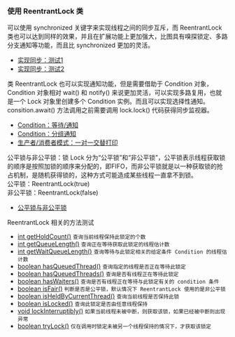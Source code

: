 ### 使用 ReentrantLock 类

可以使用 synchronized 关键字来实现线程之间的同步互斥，而 ReentrantLock 类也可以达到同样的效果，并且在扩展功能上更加强大，比图具有嗅探锁定、多路分支通知等功能，而且比 synchronized 更加的灵活。

* [实现同步：测试1](https://github.com/laofeijunfeng/demo/tree/master/src/main/java/com/linjunfeng/demo/thread/lock/reentrantLock/demo1)
* [实现同步：测试2](https://github.com/laofeijunfeng/demo/tree/master/src/main/java/com/linjunfeng/demo/thread/lock/reentrantLock/demo2)

类 ReentrantLock 也可以实现通知功能，但是需要借助于 Condition 对象，Condition 对象相对 wait() 和 notify() 来说更加灵活，可以实现多路复用，也就是一个 Lock 对象里创建多个 Condition 实例。而且可以实现选择性通知。consition.await() 方法调用之前需要调用 lock.lock() 代码获得同步监视器。

* [Condition：等待/通知](https://github.com/laofeijunfeng/demo/tree/master/src/main/java/com/linjunfeng/demo/thread/lock/reentrantLock/demo3)
* [Condition：分组通知](https://github.com/laofeijunfeng/demo/tree/master/src/main/java/com/linjunfeng/demo/thread/lock/reentrantLock/demo4)
* [生产者/消费者模式：一对一交替打印](https://github.com/laofeijunfeng/demo/tree/master/src/main/java/com/linjunfeng/demo/thread/lock/reentrantLock/demo5)

公平锁与非公平锁：锁 Lock 分为“公平锁”和“非公平锁”，公平锁表示线程获取锁的顺序是按照加锁的顺序来分配的，即FIFO，而非公平锁就是以一种获取锁的抢占机制，是随机获得锁的，这种方式可能造成某些线程一直拿不到锁。<br />
公平锁：ReentrantLock(true) <br />非公平锁：ReentrantLock(false)

* [公平锁与非公平锁](https://github.com/laofeijunfeng/demo/tree/master/src/main/java/com/linjunfeng/demo/thread/lock/reentrantLock/demo6)

ReentrantLock 相关的方法测试

* [int getHoldCount()](https://github.com/laofeijunfeng/demo/tree/master/src/main/java/com/linjunfeng/demo/thread/lock/reentrantLock/demo7) `查询当前线程保持此锁定的个数`
* [int getQueueLength()](https://github.com/laofeijunfeng/demo/tree/master/src/main/java/com/linjunfeng/demo/thread/lock/reentrantLock/demo8) `查询正在等待获取此锁定的线程估计数`
* [int getWaitQueueLength()](https://github.com/laofeijunfeng/demo/tree/master/src/main/java/com/linjunfeng/demo/thread/lock/reentrantLock/demo9) `查询等待与此锁定相关的给定条件 Condition 的线程估计数`
* [boolean hasQueuedThread()](https://github.com/laofeijunfeng/demo/tree/master/src/main/java/com/linjunfeng/demo/thread/lock/reentrantLock/demo10) `查询指定的线程是否正在等待此锁定`
* [boolean hasQueuedThreads()](https://github.com/laofeijunfeng/demo/tree/master/src/main/java/com/linjunfeng/demo/thread/lock/reentrantLock/demo10) `查询是否有线程正在等待此锁定`
* [boolean hasWaiters()](https://github.com/laofeijunfeng/demo/tree/master/src/main/java/com/linjunfeng/demo/thread/lock/reentrantLock/demo11) `查询是否有线程正在等待与此锁定有关的 condition 条件`
* [boolean isFair()]() `判断是否是公平锁，默认情况下 ReentrantLock 使用的是非公平锁`
* [boolean isHeldByCurrentThread()]() `查询当前线程是否保持此锁`
* [boolean isLocked()]() `查询此锁定是否由任意线程保持`
* [void lockInterruptibly()]() `如果当前线程未被中断，则获取该锁，如果已经被中断则出现异常`
* [boolean tryLock()]() `仅在调用时锁定未被另一个线程保持的情况下，才获取该锁定`
